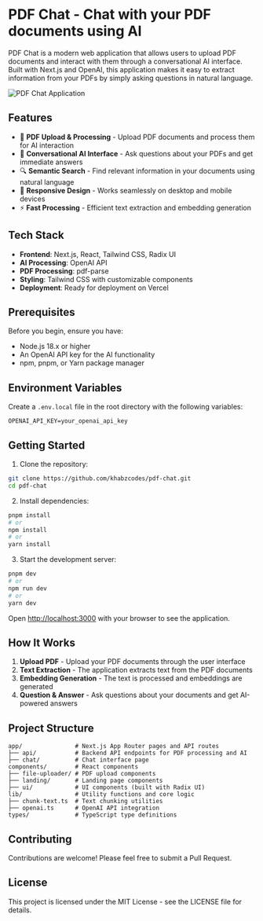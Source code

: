 # PDF Chat - Chat with your PDF documents using AI

PDF Chat is a modern web application that allows users to upload PDF documents and interact with them through a conversational AI interface. Built with Next.js and OpenAI, this application makes it easy to extract information from your PDFs by simply asking questions in natural language.

![PDF Chat Application](https://example.com/pdf-chat-screenshot.png)

## Features

- 📄 **PDF Upload & Processing** - Upload PDF documents and process them for AI interaction
- 💬 **Conversational AI Interface** - Ask questions about your PDFs and get immediate answers
- 🔍 **Semantic Search** - Find relevant information in your documents using natural language
- 📱 **Responsive Design** - Works seamlessly on desktop and mobile devices
- ⚡ **Fast Processing** - Efficient text extraction and embedding generation

## Tech Stack

- **Frontend**: Next.js, React, Tailwind CSS, Radix UI
- **AI Processing**: OpenAI API
- **PDF Processing**: pdf-parse
- **Styling**: Tailwind CSS with customizable components
- **Deployment**: Ready for deployment on Vercel

## Prerequisites

Before you begin, ensure you have:

- Node.js 18.x or higher
- An OpenAI API key for the AI functionality
- npm, pnpm, or Yarn package manager

## Environment Variables

Create a `.env.local` file in the root directory with the following variables:

```
OPENAI_API_KEY=your_openai_api_key
```

## Getting Started

1. Clone the repository:

```bash
git clone https://github.com/khabzcodes/pdf-chat.git
cd pdf-chat
```

2. Install dependencies:

```bash
pnpm install
# or
npm install
# or
yarn install
```

3. Start the development server:

```bash
pnpm dev
# or
npm run dev
# or
yarn dev
```

Open [http://localhost:3000](http://localhost:3000) with your browser to see the application.

## How It Works

1. **Upload PDF** - Upload your PDF documents through the user interface
2. **Text Extraction** - The application extracts text from the PDF documents
3. **Embedding Generation** - The text is processed and embeddings are generated
4. **Question & Answer** - Ask questions about your documents and get AI-powered answers

## Project Structure

```
app/               # Next.js App Router pages and API routes
├── api/           # Backend API endpoints for PDF processing and AI
├── chat/          # Chat interface page
components/        # React components
├── file-uploader/ # PDF upload components
├── landing/       # Landing page components
├── ui/            # UI components (built with Radix UI)
lib/               # Utility functions and core logic
├── chunk-text.ts  # Text chunking utilities
├── openai.ts      # OpenAI API integration
types/             # TypeScript type definitions
```

## Contributing

Contributions are welcome! Please feel free to submit a Pull Request.

## License

This project is licensed under the MIT License - see the LICENSE file for details.
